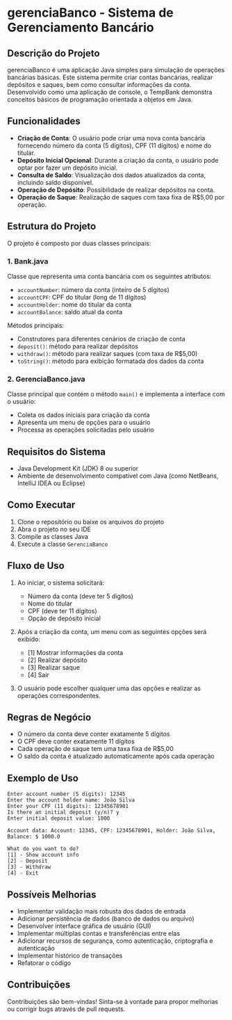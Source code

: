 # gerenciaBanco - Sistema de Gerenciamento Bancário

## Descrição do Projeto
gerenciaBanco é uma aplicação Java simples para simulação de operações bancárias básicas. Este sistema permite criar contas bancárias, realizar depósitos e saques, bem como consultar informações da conta. Desenvolvido como uma aplicação de console, o TempBank demonstra conceitos básicos de programação orientada a objetos em Java.

## Funcionalidades

- **Criação de Conta**: O usuário pode criar uma nova conta bancária fornecendo número da conta (5 dígitos), CPF (11 dígitos) e nome do titular.
- **Depósito Inicial Opcional**: Durante a criação da conta, o usuário pode optar por fazer um depósito inicial.
- **Consulta de Saldo**: Visualização dos dados atualizados da conta, incluindo saldo disponível.
- **Operação de Depósito**: Possibilidade de realizar depósitos na conta.
- **Operação de Saque**: Realização de saques com taxa fixa de R$5,00 por operação.

## Estrutura do Projeto

O projeto é composto por duas classes principais:

### 1. Bank.java
Classe que representa uma conta bancária com os seguintes atributos:
- `accountNumber`: número da conta (inteiro de 5 dígitos)
- `accountCPF`: CPF do titular (long de 11 dígitos)
- `accountHolder`: nome do titular da conta
- `accountBalance`: saldo atual da conta

Métodos principais:
- Construtores para diferentes cenários de criação de conta
- `deposit()`: método para realizar depósitos
- `withdraw()`: método para realizar saques (com taxa de R$5,00)
- `toString()`: método para exibição formatada dos dados da conta

### 2. GerenciaBanco.java
Classe principal que contém o método `main()` e implementa a interface com o usuário:
- Coleta os dados iniciais para criação da conta
- Apresenta um menu de opções para o usuário
- Processa as operações solicitadas pelo usuário

## Requisitos do Sistema

- Java Development Kit (JDK) 8 ou superior
- Ambiente de desenvolvimento compatível com Java (como NetBeans, IntelliJ IDEA ou Eclipse)

## Como Executar

1. Clone o repositório ou baixe os arquivos do projeto
2. Abra o projeto no seu IDE
3. Compile as classes Java
4. Execute a classe `GerenciaBanco`

## Fluxo de Uso

1. Ao iniciar, o sistema solicitará:
   - Número da conta (deve ter 5 dígitos)
   - Nome do titular
   - CPF (deve ter 11 dígitos)
   - Opção de depósito inicial

2. Após a criação da conta, um menu com as seguintes opções será exibido:
   - [1] Mostrar informações da conta
   - [2] Realizar depósito
   - [3] Realizar saque
   - [4] Sair

3. O usuário pode escolher qualquer uma das opções e realizar as operações correspondentes.

## Regras de Negócio

- O número da conta deve conter exatamente 5 dígitos
- O CPF deve conter exatamente 11 dígitos
- Cada operação de saque tem uma taxa fixa de R$5,00
- O saldo da conta é atualizado automaticamente após cada operação

## Exemplo de Uso

```
Enter account number (5 digits): 12345
Enter the account holder name: João Silva
Enter your CPF (11 digits): 12345678901
Is there an initial deposit (y/n)? y
Enter initial deposit value: 1000

Account data: Account: 12345, CPF: 12345678901, Holder: João Silva, Balance: $ 1000.0

What do you want to do?
[1] - Show account info
[2] - Deposit
[3] - Withdraw
[4] - Exit
```

## Possíveis Melhorias

- Implementar validação mais robusta dos dados de entrada
- Adicionar persistência de dados (banco de dados ou arquivo)
- Desenvolver interface gráfica de usuário (GUI)
- Implementar múltiplas contas e transferências entre elas
- Adicionar recursos de segurança, como autenticação, criptografia e autenticação
- Implementar histórico de transações
- Refatorar o código

## Contribuições
Contribuições são bem-vindas! Sinta-se à vontade para propor melhorias ou corrigir bugs através de pull requests.
